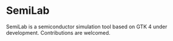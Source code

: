 # SemiLab

SemiLab is a semiconductor simulation tool based on GTK 4 under development. Contributions are welcomed. 

